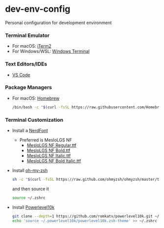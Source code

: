 # dev-env-config
Personal configuration for development environment

### Terminal Emulator
- For macOS: [iTerm2](https://iterm2.com)
- For Windows/WSL: [Windows Terminal](https://www.microsoft.com/en-us/p/windows-terminal/9n0dx20hk701?rtc=1#activetab=pivot:overviewtab)

### Text Editors/IDEs
- [VS Code](https://code.visualstudio.com)

### Package Managers
- For macOS: [Homebrew](https://brew.sh)
  ```bash
  /bin/bash -c "$(curl -fsSL https://raw.githubusercontent.com/Homebrew/install/HEAD/install.sh)"
  ```
  
### Terminal Customization
- Install a [NerdFont](https://www.nerdfonts.com)
  - Preferred is MesloLGS NF
    - [MesloLGS NF Regular.ttf](https://github.com/romkatv/powerlevel10k-media/raw/master/MesloLGS%20NF%20Regular.ttf)
    - [MesloLGS NF Bold.ttf](https://github.com/romkatv/powerlevel10k-media/raw/master/MesloLGS%20NF%20Bold.ttf)
    - [MesloLGS NF Italic.ttf](https://github.com/romkatv/powerlevel10k-media/raw/master/MesloLGS%20NF%20Italic.ttf)
    - [MesloLGS NF Bold Italic.ttf](https://github.com/romkatv/powerlevel10k-media/raw/master/MesloLGS%20NF%20Bold%20Italic.ttf)

- Install [oh-my-zsh](https://ohmyz.sh)
  ```bash
  sh -c "$(curl -fsSL https://raw.github.com/ohmyzsh/ohmyzsh/master/tools/install.sh)"
  ```
  and then source it
  ```bash
  source ~/.zshrc
  ```

- Install [Powerlevel10k](https://github.com/romkatv/powerlevel10k#installation)
  ```bash
  git clone --depth=1 https://github.com/romkatv/powerlevel10k.git ~/.powerlevel10k
  echo 'source ~/.powerlevel10k/powerlevel10k.zsh-theme' >> ~/.zshrc
  ```
